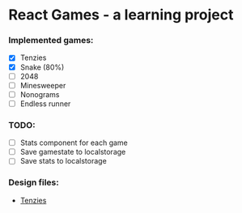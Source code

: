 # React Games - a learning project

### Implemented games:

- [x] Tenzies
- [x] Snake (80%)
- [ ] 2048
- [ ] Minesweeper
- [ ] Nonograms
- [ ] Endless runner

### TODO:

- [ ] Stats component for each game
- [ ] Save gamestate to localstorage
- [ ] Save stats to localstorage

### Design files:

- [Tenzies](https://www.figma.com/file/5tzNmmB79TFqPaBgyJdsMQ/Tenzies?node-id=0%3A1)
